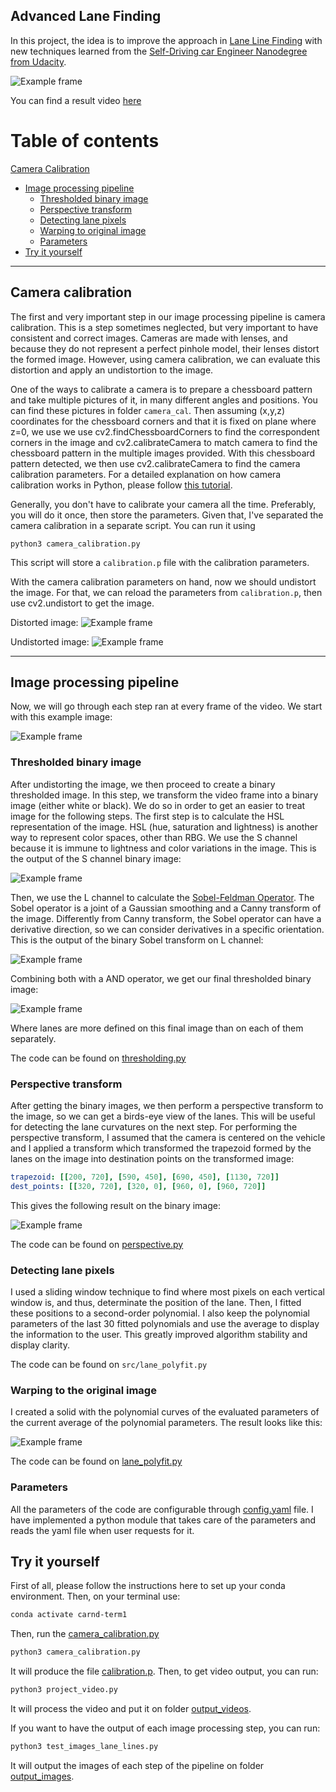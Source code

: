 ## Advanced Lane Finding

In this project, the idea is to improve the approach in 
[Lane Line Finding](https://github.com/lucascoelhof/CarND-LaneLines-P1) with new techniques learned from
the [Self-Driving car Engineer Nanodegree from Udacity](https://www.udacity.com/course/self-driving-car-engineer-nanodegree--nd013).

![Example frame](report_images/test3.jpg)

You can find a result video [here](https://youtu.be/uV5FKq-Id6s)

# Table of contents
[Camera Calibration](#camera-calibration)
* [Image processing pipeline](#image-processing-pipeline)
    * [Thresholded binary image](#thresholded-binary-image)
    * [Perspective transform](#perspective-transform)
    * [Detecting lane pixels](#detecting-lane-pixels)
    * [Warping to original image](#warping-to-the-original-image)
    * [Parameters](#parameters)
* [Try it yourself](#try-it-yourself)

---
## Camera calibration

The first and very important step in our image processing pipeline is camera calibration.
This is a step sometimes neglected, but very important to have consistent and correct images.
Cameras are made with lenses, and because they do not represent a perfect pinhole model, their lenses
distort the formed image. However, using camera calibration, we can evaluate this distortion and apply
an undistortion to the image.

One of the ways to calibrate a camera is to prepare a chessboard pattern and take multiple pictures of it, in many
different angles and positions. You can find these pictures in folder ```camera_cal```. Then assuming (x,y,z) coordinates
for the chessboard corners and that it is fixed on plane where z=0, we use we use cv2.findChessboardCorners
to find the correspondent corners in the image and cv2.calibrateCamera to match camera 
to find the chessboard pattern in the multiple images provided. With this chessboard pattern detected, we then
use cv2.calibrateCamera to find the camera calibration parameters. For a detailed explanation on how
camera calibration works in Python, please follow [this tutorial](https://opencv-python-tutroals.readthedocs.io/en/latest/py_tutorials/py_calib3d/py_calibration/py_calibration.html).

Generally, you don't have to calibrate your camera all the time. Preferably, you will do it once, then
store the parameters. Given that, I've separated the camera calibration in a separate script. You can run it using

```
python3 camera_calibration.py
``` 
This script will store a ```calibration.p``` file with the calibration parameters.

With the camera calibration parameters on hand, now we should undistort the image. For that, we can
reload the parameters from ```calibration.p```, then use cv2.undistort to get the image.


Distorted image:
![Example frame](camera_cal/calibration1.jpg "Distorced image")

Undistorted image:
![Example frame](report_images/undist_calibration1.jpg "Undistorced image")

---

## Image processing pipeline

Now, we will go through each step ran at every frame of the video. We start with this example image:

![Example frame](report_images/original_test3.jpg)


### Thresholded binary image
After undistorting the image, we then proceed to create a binary thresholded image. In this step, we transform the
video frame into a binary image (either white or black). We do so in order to get an easier to treat image for the following
steps. The first step is to calculate the HSL representation of the image. HSL (hue, saturation and lightness)
is another way to represent color spaces, other than RBG. We use the S channel because it is immune to lightness and color
variations in the image. This is the output of the S channel binary image:

![Example frame](report_images/s_channel_test3.jpg)

Then, we use the L channel to calculate the [Sobel-Feldman Operator](https://docs.opencv.org/3.0-beta/doc/py_tutorials/py_imgproc/py_gradients/py_gradients.html).
The Sobel operator is a joint of a Gaussian smoothing and a Canny transform of the image.
Differently from Canny transform, the Sobel operator can have a derivative direction, so we can consider derivatives in a specific
orientation. This is the output of the binary Sobel transform on L channel:

![Example frame](report_images/sobel_test3.jpg)

Combining both with a AND operator, we get our final thresholded binary image:

![Example frame](report_images/thresh_test3.jpg)

Where lanes are more defined on this final image than on each of them separately.

The code can be found on [thresholding.py](src/thresholding.py)


### Perspective transform 

After getting the binary images, we then perform a perspective transform to the image, so we can get a
birds-eye view of the lanes. This will be useful for detecting the lane curvatures on the next step. 
For performing the perspective transform, I assumed that the camera is centered on the vehicle and I
applied a transform which transformed the trapezoid formed by the lanes on the image into destination
points on the transformed image: 

```yaml
trapezoid: [[200, 720], [590, 450], [690, 450], [1130, 720]]
dest_points: [[320, 720], [320, 0], [960, 0], [960, 720]]
``` 
This gives the following result on the binary image:

![Example frame](report_images/perspective_test3.jpg)

The code can be found on [perspective.py](src/perspective.py)


### Detecting lane pixels

I used a sliding window technique to find where most pixels on each vertical window is,
and thus, determinate the position of the lane. Then, I fitted these positions to a second-order
polynomial. I also keep the polynomial parameters of the last 30 fitted polynomials
and use the average to display the information to the user. This greatly improved algorithm 
stability and display clarity.

The code can be found on ```src/lane_polyfit.py```

### Warping to the original image 
I created a solid with the polynomial curves of the evaluated parameters 
of the current average of the polynomial parameters. The result looks like this:

 ![Example frame](report_images/test3.jpg)
 
The code can be found on [lane_polyfit.py](src/lane_polyfit.py)

### Parameters

All the parameters of the code are configurable through [config.yaml](config.yaml) file.
I have implemented a python module that takes care of the parameters and reads the
yaml file when user requests for it.


## Try it yourself

First of all, 
please follow the instructions here to set up your conda environment. Then, on your terminal use:
 
```bash
conda activate carnd-term1
```

Then, run the [camera_calibration.py](camera_calibration.py)

```bash
python3 camera_calibration.py
```
It will produce the file [calibration.p](camera_cal/calibration.p).
Then, to get video output, you can run:

```bash
python3 project_video.py
```
 
It will process the video and put it on folder [output_videos](output_videos).

If you want to have the output of each image processing step, you can run:

```bash
python3 test_images_lane_lines.py
```

It will output the images of each step of the pipeline on folder [output_images](output_images).
